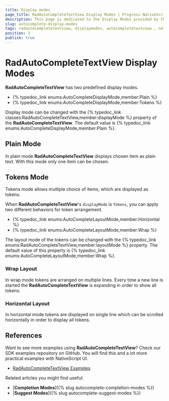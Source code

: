 ```yaml
---
title: Display modes
page_title: RadAutoCompleteTextView Display Modes | Progress NativeScript UI Documentation
description: This page is dedicated to the Display Modes provided by the RadAutoCompleteTextView control.
slug: autocomplete-display-modes
tags: radautocompletetextview, displaymodes, autocompletetextview , nativescript, professional, ui
position: 3
publish: true
---
```


# RadAutoCompleteTextView Display Modes

**RadAutoCompleteTextView** has two predefined display modes.

* {% typedoc_link enums:AutoCompleteDisplayMode,member:Plain %}
* {% typedoc_link enums:AutoCompleteDisplayMode,member:Tokens %}

Display mode can be changed with the {% typedoc_link classes:RadAutoCompleteTextView,member:displayMode %} property of the **RadAutoCompleteTextView**. The default value is {% typedoc_link enums:AutoCompleteDisplayMode,member:Plain %}.

<snippet id='autocomplete-display-mode'/>

## Plain Mode
In plain mode **RadAutoCompleteTextView** displays chosen item as plain text. With this mode only one item can be chosen.

## Tokens Mode
Tokens mode allows multiple choice of items, which are displayed as tokens.

When **RadAutoCompleteTextView**'s `displayMode` is `Tokens`, you can apply two different behaviors for token arrangement.

* {% typedoc_link enums:AutoCompleteLayoutMode,member:Horizontal %}
* {% typedoc_link enums:AutoCompleteLayoutMode,member:Wrap %}

The layout mode of the tokens can be changed with the {% typedoc_link enums:RadAutoCompleteTextView,member:layoutMode %} property.
The default value of this property is {% typedoc_link enums:AutoCompleteLayoutMode,member:Wrap %}.

<snippet id='autocomplete-layout-mode'/>

### Wrap Layout
In wrap mode tokens are arranged on multiple lines. Every time a new line is started the **RadAutoCompleteTextView** is expanding in order to show all tokens.

### Horizontal Layout
In horizontal mode tokens are displayed on single line which can be scrolled horizontally in order to display all tokens.

## References
Want to see more examples using **RadAutoCompleteTextView**?
Check our SDK examples repository on GitHub. You will find this and a lot more practical examples with NativeScript UI.

* [RadAutoCompleteTextView Examples](https://github.com/NativeScript/nativescript-ui-samples/tree/master/autocomplete/app/examples/)

Related articles you might find useful:

* [**Completion Modes**]({% slug autocomplete-completion-modes %})
* [**Suggest Modes**]({% slug autocomplete-suggest-modes %})
